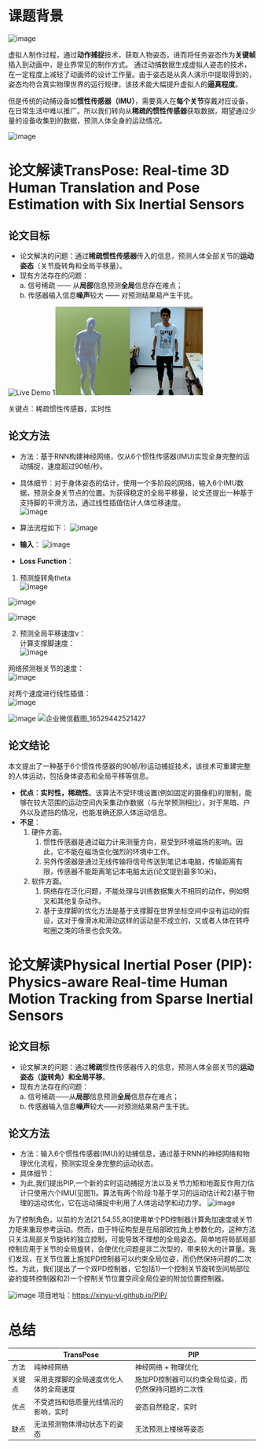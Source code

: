 # 课题背景
![image](https://user-images.githubusercontent.com/13820586/169219680-b69ad08d-4aac-426b-856f-a88bae284664.png)

虚拟人制作过程，通过**动作捕捉**技术，获取人物姿态，进而将任务姿态作为**关键帧**插入到动画中，是业界常见的制作方式。
通过动捕数据生成虚拟人姿态的技术，在一定程度上减轻了动画师的设计工作量。由于姿态是从真人演示中提取得到的，姿态均符合真实物理世界的运行规律，该技术能大幅提升虚拟人的**逼真程度**。

但是传统的动捕设备如**惯性传感器（IMU）**，需要真人在**每个关节**穿戴对应设备，在日常生活中难以推广。所以我们转向从**稀疏的惯性传感器**获取数据，期望通过少量的设备收集到的数据，预测人体全身的运动情况。

![image](https://user-images.githubusercontent.com/13820586/169219544-ad6bdfbb-8742-4abf-afa4-8383da699b76.png)


# 论文解读TransPose: Real-time 3D Human Translation and Pose Estimation with Six Inertial Sensors
## 论文目标
- 论文解决的问题：通过**稀疏惯性传感器**传入的信息，预测人体全部关节的**运动姿态**（关节旋转角和全局平移量）。
- 现有方法存在的问题：  
    a. 信号稀疏 —— 从**局部**信息预测**全局**信息存在难点；  
    b. 传感器输入信息**噪声**较大 —— 对预测结果易产生干扰。  
    
![Live Demo 1](1.gif)![Live Demo 2](2.gif)  

关键点：稀疏惯性传感器，实时性

## 论文方法  
- 方法：基于RNN构建神经网络，仅从6个惯性传感器(IMU)实现全身完整的运动捕捉，速度超过90帧/秒。
- 具体细节：对于身体姿态的估计，使用一个多阶段的网络，输入6个IMU数据，预测全身关节点的位置。为获得稳定的全局平移量，论文还提出一种基于支持脚的平滑方法，通过线性插值估计人体位移速度。  
![image](https://user-images.githubusercontent.com/13820586/169221973-d5daad97-109e-4806-ad46-8134e10aeaf6.png)

- 算法流程如下：
![image](https://user-images.githubusercontent.com/13820586/169199173-c6c382cf-d9d8-4723-95a0-ee1ef11b8ad0.png)

- **输入**：
![image](https://user-images.githubusercontent.com/13820586/169222182-1ba8dee3-69c2-4707-b57f-8d27eb427fcb.png)

- **Loss Function**：  
1. 预测旋转角theta  
![image](https://user-images.githubusercontent.com/13820586/169222314-897add58-e5b8-438f-aaff-e05b2e567a27.png)

![image](https://user-images.githubusercontent.com/13820586/169222385-1e25b072-66ff-4ec4-a941-92bd05b68830.png)

![image](https://user-images.githubusercontent.com/13820586/169222483-64a7046d-47fa-4fe4-988b-0e2a11d4f8e2.png)

2. 预测全局平移速度v：  
计算支撑脚速度：  
![image](https://user-images.githubusercontent.com/13820586/169222771-bdf246c1-4378-4dd7-8204-20ae99c65a2c.png)

网络预测根关节的速度：  
![image](https://user-images.githubusercontent.com/13820586/169223329-3ec87c72-9fd3-48ae-9dd4-19731e350832.png)

对两个速度进行线性插值：  
![image](https://user-images.githubusercontent.com/13820586/169223457-4c622c69-0cec-425a-b9d9-0b1c7ad57f2c.png)


![image](https://user-images.githubusercontent.com/13820586/169231559-480b0526-9087-4154-b9e3-2806f00137bd.png)
![企业微信截图_16529442521427](https://user-images.githubusercontent.com/13820586/169232066-855482e5-e65d-4ec5-ae65-b725a74d9f16.png)

## 论文结论
本文提出了一种基于6个惯性传感器的90帧/秒运动捕捉技术，该技术可重建完整的人体运动，包括身体姿态和全局平移等信息。

- **优点：实时性，稀疏性**。该算法不受环境设置(例如固定的摄像机)的限制，能够在较大范围的运动空间内采集动作数据（与光学预测相比），对于黑暗、户外以及遮挡的情况，也能准确还原人体运动信息。
- **不足**：  
    1. 硬件方面。
       1. 惯性传感器是通过磁力计来测量方向，易受到环境磁场的影响。因此，它不能在磁场变化强烈的环境中工作。
       2. 另外传感器是通过无线传输将信号传送到笔记本电脑，传输距离有限，传感器不能距离笔记本电脑太远(论文提到最多10米)。
    2. 软件方面。
       1. 网络存在泛化问题，不能处理与训练数据集大不相同的动作，例如劈叉和其他复杂动作。
       2. 基于支撑脚的优化方法是基于支撑脚在世界坐标空间中没有运动的假设，这对于像滑冰和滑动这样的运动是不成立的，又或者人体在转呼啦圈之类的场景也会失效。



# 论文解读Physical Inertial Poser (PIP): Physics-aware Real-time Human Motion Tracking from Sparse Inertial Sensors

## 论文目标
- 论文解决的问题：通过**稀疏**惯性传感器传入的信息，预测人体全部关节的**运动姿态（旋转角）和全局平移**。
- 现有方法存在的问题：  
    a. 信号稀疏——从**局部**信息预测**全局**信息存在难点；  
    b. 传感器输入信息**噪声**较大——对预测结果易产生干扰。   

## 论文方法  
- 方法：输入6个惯性传感器(IMU)的动捕信息，通过基于RNN的神经网络和物理优化流程，预测实现全身完整的运动状态。
- 具体细节：
- 为此,我们提出PIP,一个新的实时运动捕捉方法以及关节力矩和地面反作用力估计只使用六个IMU(见图1)。算法有两个阶段:1)基于学习的运动估计和2)基于物理的运动优化，它在运动捕捉中利用了人体运动学和动力学。
![image](https://user-images.githubusercontent.com/13820586/169223882-9129229f-0be7-442a-9044-dc5f8485f6fd.png)

为了控制角色，以前的方法[21,54,55,80]使用单个PD控制器计算角加速度或关节力矩来重现参考运动。然而，由于特征构型是在局部欧拉角上参数化的，这种方法只关注局部关节旋转的独立控制，可能导致不理想的全局姿态。简单地将局部局部控制应用于关节的全局旋转，会使优化问题是非二次型的，带来较大的计算量。我们发现，在关节位置上施加PD控制器可以约束全局位姿，而仍然保持问题的二次性。为此，我们提出了一个双PD控制器，它包括1)一个控制关节旋转空间局部位姿的旋转控制器和2)一个控制关节位置空间全局位姿的附加位置控制器。

![image](https://user-images.githubusercontent.com/13820586/169224569-77067639-abe1-46e5-bc69-325aa5d3960a.png)
项目地址：https://xinyu-yi.github.io/PIP/

# 总结
|     | TransPose  | PIP  |
|  ----  | ----  | ----  |
| 方法  | 纯神经网络 | 神经网络 + 物理优化 |
| 关键点  | 采用支撑脚的全局速度优化人体的全局速度 | 施加PD控制器可以约束全局位姿，而仍然保持问题的二次性 |
| 优点  | 不受遮挡和低质量光线情况的影响，实时 | 姿态自然稳定，实时 |
| 缺点  | 无法预测物体滑动状态下的姿态 | 无法预测上楼梯等姿态 |








